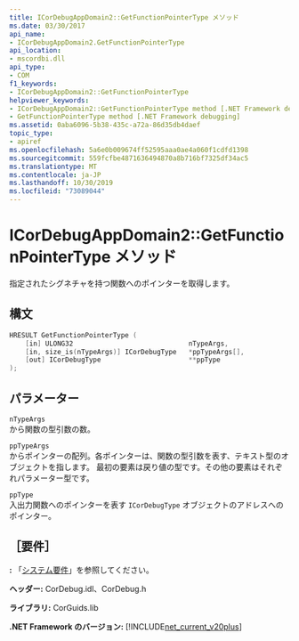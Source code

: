 ```yaml
---
title: ICorDebugAppDomain2::GetFunctionPointerType メソッド
ms.date: 03/30/2017
api_name:
- ICorDebugAppDomain2.GetFunctionPointerType
api_location:
- mscordbi.dll
api_type:
- COM
f1_keywords:
- ICorDebugAppDomain2::GetFunctionPointerType
helpviewer_keywords:
- ICorDebugAppDomain2::GetFunctionPointerType method [.NET Framework debugging]
- GetFunctionPointerType method [.NET Framework debugging]
ms.assetid: 0aba6096-5b38-435c-a72a-86d35db4daef
topic_type:
- apiref
ms.openlocfilehash: 5a6e0b009674ff52595aaa0ae4a060f1cdfd1398
ms.sourcegitcommit: 559fcfbe4871636494870a8b716bf7325df34ac5
ms.translationtype: MT
ms.contentlocale: ja-JP
ms.lasthandoff: 10/30/2019
ms.locfileid: "73089044"
---
```

# <a name="icordebugappdomain2getfunctionpointertype-method"></a>ICorDebugAppDomain2::GetFunctionPointerType メソッド
指定されたシグネチャを持つ関数へのポインターを取得します。  
  
## <a name="syntax"></a>構文  
  
```cpp  
HRESULT GetFunctionPointerType (  
    [in] ULONG32                             nTypeArgs,  
    [in, size_is(nTypeArgs)] ICorDebugType   *ppTypeArgs[],  
    [out] ICorDebugType                      **ppType  
);  
```  
  
## <a name="parameters"></a>パラメーター  
 `nTypeArgs`  
 から関数の型引数の数。  
  
 `ppTypeArgs`  
 からポインターの配列。各ポインターは、関数の型引数を表す、テキスト型のオブジェクトを指します。 最初の要素は戻り値の型です。その他の要素はそれぞれパラメーター型です。  
  
 `ppType`  
 入出力関数へのポインターを表す `ICorDebugType` オブジェクトのアドレスへのポインター。  
  
## <a name="requirements"></a>［要件］  
 **:** 「[システム要件](../../../../docs/framework/get-started/system-requirements.md)」を参照してください。  
  
 **ヘッダー:** CorDebug.idl、CorDebug.h  
  
 **ライブラリ:** CorGuids.lib  
  
 **.NET Framework のバージョン:** [!INCLUDE[net_current_v20plus](../../../../includes/net-current-v20plus-md.md)]
